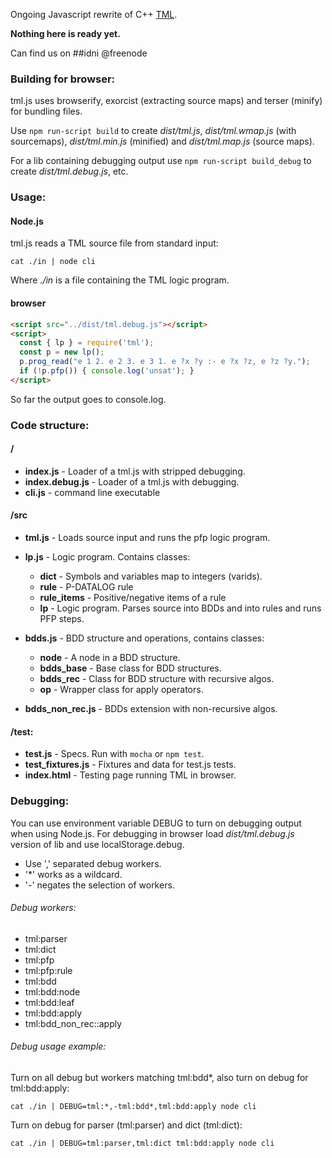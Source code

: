 Ongoing Javascript rewrite of C++ [TML](https://github.com/IDNI/tau).

**Nothing here is ready yet.**

Can find us on ##idni @freenode

### Building for browser:

tml.js uses browserify, exorcist (extracting source maps) and terser (minify) for bundling files.

Use `npm run-script build` to create *dist/tml.js*, *dist/tml.wmap.js* (with sourcemaps), *dist/tml.min.js* (minified) and *dist/tml.map.js* (source maps).

For a lib containing debugging output use `npm run-script build_debug` to create *dist/tml.debug.js*, etc.

### Usage:

#### Node.js

tml.js reads a TML source file from standard input:

`cat ./in | node cli`

Where *./in* is a file containing the TML logic program.

#### browser

```html
<script src="../dist/tml.debug.js"></script>
<script>
  const { lp } = require('tml');
  const p = new lp();
  p.prog_read("e 1 2. e 2 3. e 3 1. e ?x ?y :- e ?x ?z, e ?z ?y.");
  if (!p.pfp()) { console.log('unsat'); }
</script>
```

So far the output goes to console.log.


### Code structure:

#### /

* **index.js** - Loader of a tml.js with stripped debugging.
* **index.debug.js** - Loader of a tml.js with debugging.
* **cli.js** - command line executable

#### /src

* **tml.js** - Loads source input and runs the pfp logic program.
* **lp.js** - Logic program. Contains classes:
  * **dict** - Symbols and variables map to integers (varids).
  * **rule** - P-DATALOG rule
  * **rule_items** - Positive/negative items of a rule
  * **lp** - Logic program. Parses source into BDDs and into rules and runs PFP steps.

* **bdds.js** - BDD structure and operations, contains classes:
  * **node** - A node in a BDD structure.
  * **bdds_base** - Base class for BDD structures.
  * **bdds_rec** - Class for BDD structure with recursive algos.
  * **op** - Wrapper class for apply operators.

* **bdds\_non\_rec.js** - BDDs extension with non-recursive algos.

#### /test:

* **test.js** - Specs. Run with `mocha` or `npm test`.
* **test_fixtures.js** - Fixtures and data for test.js tests.
* **index.html** - Testing page running TML in browser.

### Debugging:

You can use environment variable DEBUG to turn on debugging output when using Node.js.
For debugging in browser load *dist/tml.debug.js* version of lib and use localStorage.debug.

* Use ',' separated debug workers.
* '*' works as a wildcard.
* '-' negates the selection of workers.

###### Debug workers:

* tml:parser
* tml:dict
* tml:pfp
* tml:pfp:rule
* tml:bdd
* tml:bdd:node
* tml:bdd:leaf
* tml:bdd:apply
* tml:bdd\_non\_rec::apply

###### Debug usage example:

Turn on all debug but workers matching tml:bdd\*, also turn on debug for tml:bdd:apply:

```
cat ./in | DEBUG=tml:*,-tml:bdd*,tml:bdd:apply node cli
```

Turn on debug for parser (tml:parser) and dict (tml:dict):

```
cat ./in | DEBUG=tml:parser,tml:dict tml:bdd:apply node cli
```
